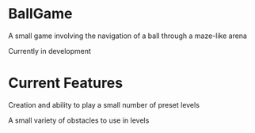 # BallGame
A small game involving the navigation of a ball through a maze-like arena

Currently in development

# Current Features
Creation and ability to play a small number of preset levels

A small variety of obstacles to use in levels
